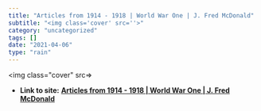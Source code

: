 ```yaml
---
title: "Articles from 1914 - 1918 | World War One | J. Fred McDonald"
subtitle: "<img class='cover' src=''>"
category: "uncategorized"
tags: []
date: "2021-04-06"
type: "rain"
---
```

<img class="cover" src=>


* **Link to site:** **[Articles from 1914 - 1918 | World War One | J. Fred McDonald](http://jfredmacdonald.com/worldwarone1914-1918/articles.html)**